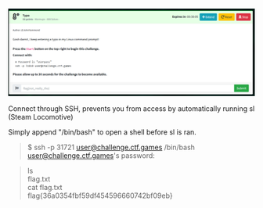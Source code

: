![typo-ss1.png](typo-ss1.png)

Connect through SSH, prevents you from access by automatically running sl (Steam Locomotive)  

Simply append "/bin/bash" to open a shell before sl is ran.  
> $ ssh -p 31721 user@challenge.ctf.games /bin/bash  
> user@challenge.ctf.games's password:  

> ls  
> flag.txt  
> cat flag.txt  
> flag{36a0354fbf59df454596660742bf09eb}  
